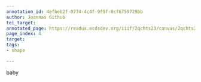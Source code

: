 ```yaml
---
annotation_id: 4efbeb2f-0774-4c4f-9f9f-8cf6759729bb
author: Joannas Github
tei_target: 
annotated_page: https://readux.ecdsdev.org/iiif/2qchts23/canvas/2qchts23_00000005.jpg
page_index: 4
target: 
tags:
- shape

---
```

<p>baby</p>